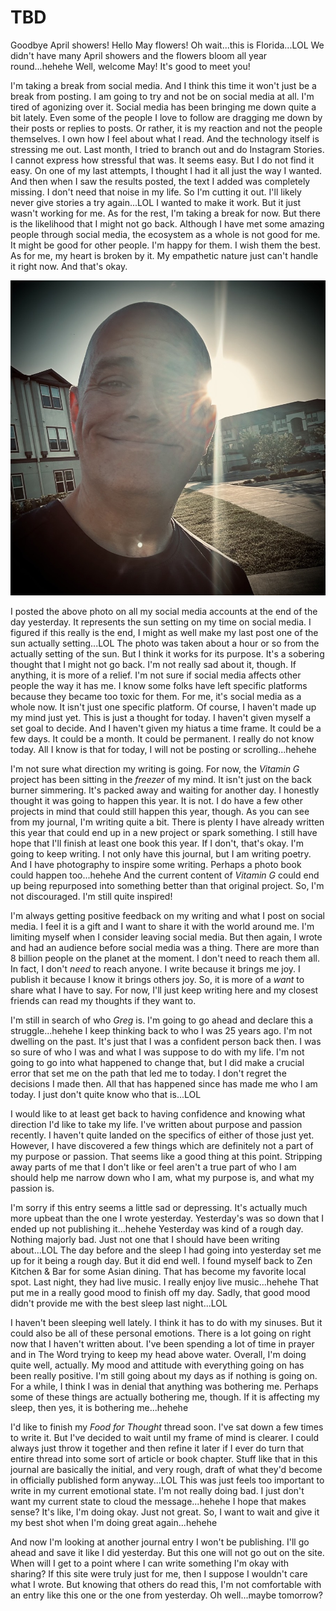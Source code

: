 # TBD

Goodbye April showers! Hello May flowers! Oh wait...this is Florida...LOL We didn't have many April showers and the flowers bloom all year round...hehehe Well, welcome May! It's good to meet you!

I'm taking a break from social media. And I think this time it won't just be a break from posting. I am going to try and not be on social media at all. I'm tired of agonizing over it. Social media has been bringing me down quite a bit lately. Even some of the people I love to follow are dragging me down by their posts or replies to posts. Or rather, it is my reaction and not the people themselves. I own how I feel about what I read. And the technology itself is stressing me out. Last month, I tried to branch out and do Instagram Stories. I cannot express how stressful that was. It seems easy. But I do not find it easy. On one of my last attempts, I thought I had it all just the way I wanted. And then when I saw the results posted, the text I added was completely missing. I don't need that noise in my life. So I'm cutting it out. I'll likely never give stories a try again...LOL I wanted to make it work. But it just wasn't working for me. As for the rest, I'm taking a break for now. But there is the likelihood that I might not go back. Although I have met some amazing people through social media, the ecosystem as a whole is not good for me. It might be good for other people. I'm happy for them. I wish them the best. As for me, my heart is broken by it. My empathetic nature just can't handle it right now. And that's okay.

![Selfie with the sun glaring behind the side of my head](./img/IMG_6278.jpeg)

I posted the above photo on all my social media accounts at the end of the day yesterday. It represents the sun setting on my time on social media. I figured if this really is the end, I might as well make my last post one of the sun actually setting...LOL The photo was taken about a hour or so from the actually setting of the sun. But I think it works for its purpose. It's a sobering thought that I might not go back. I'm not really sad about it, though. If anything, it is more of a relief. I'm not sure if social media affects other people the way it has me. I know some folks have left specific platforms because they became too toxic for them. For me, it's social media as a whole now. It isn't just one specific platform. Of course, I haven't made up my mind just yet. This is just a thought for today. I haven't given myself a set goal to decide. And I haven't given my hiatus a time frame. It could be a few days. It could be a month. It could be permanent. I really do not know today. All I know is that for today, I will not be posting or scrolling...hehehe

I'm not sure what direction my writing is going. For now, the *Vitamin G* project has been sitting in the *freezer* of my mind. It isn't just on the back burner simmering. It's packed away and waiting for another day. I honestly thought it was going to happen this year. It is not. I do have a few other projects in mind that could still happen this year, though. As you can see from my journal, I'm writing quite a bit. There is plenty I have already written this year that could end up in a new project or spark something. I still have hope that I'll finish at least one book this year. If I don't, that's okay. I'm going to keep writing. I not only have this journal, but I am writing poetry. And I have photography to inspire some writing. Perhaps a photo book could happen too...hehehe And the current content of *Vitamin G* could end up being repurposed into something better than that original project. So, I'm not discouraged. I'm still quite inspired!

I'm always getting positive feedback on my writing and what I post on social media. I feel it is a gift and I want to share it with the world around me. I'm limiting myself when I consider leaving social media. But then again, I wrote and had an audience before social media was a thing. There are more than 8 billion people on the planet at the moment. I don't need to reach them all. In fact, I don't *need* to reach anyone. I write because it brings me joy. I publish it because I know it brings others joy. So, it is more of a *want* to share what I have to say. For now, I'll just keep writing here and my closest friends can read my thoughts if they want to.

I'm still in search of who *Greg* is. I'm going to go ahead and declare this a struggle...hehehe I keep thinking back to who I was 25 years ago. I'm not dwelling on the past. It's just that I was a confident person back then. I was so sure of who I was and what I was suppose to do with my life. I'm not going to go into what happened to change that, but I did make a crucial error that set me on the path that led me to today. I don't regret the decisions I made then. All that has happened since has made me who I am today. I just don't quite know who that is...LOL

I would like to at least get back to having confidence and knowing what direction I'd like to take my life. I've written about purpose and passion recently. I haven't quite landed on the specifics of either of those just yet. However, I have discovered a few things which are definitely not a part of my purpose or passion. That seems like a good thing at this point. Stripping away parts of me that I don't like or feel aren't a true part of who I am should help me narrow down who I am, what my purpose is, and what my passion is.

I'm sorry if this entry seems a little sad or depressing. It's actually much more upbeat than the one I wrote yesterday. Yesterday's was so down that I ended up not publishing it...hehehe Yesterday was kind of a rough day. Nothing majorly bad. Just not one that I should have been writing about...LOL The day before and the sleep I had going into yesterday set me up for it being a rough day. But it did end well. I found myself back to Zen Kitchen & Bar for some Asian dining. That has become my favorite local spot. Last night, they had live music. I really enjoy live music...hehehe That put me in a really good mood to finish off my day. Sadly, that good mood didn't provide me with the best sleep last night...LOL

I haven't been sleeping well lately. I think it has to do with my sinuses. But it could also be all of these personal emotions. There is a lot going on right now that I haven't written about. I've been spending a lot of time in prayer and in The Word trying to keep my head above water. Overall, I'm doing quite well, actually. My mood and attitude with everything going on has been really positive. I'm still going about my days as if nothing is going on. For a while, I think I was in denial that anything was bothering me. Perhaps some of these things are actually bothering me, though. If it is affecting my sleep, then yes, it is bothering me...hehehe

I'd like to finish my *Food for Thought* thread soon. I've sat down a few times to write it. But I've decided to wait until my frame of mind is clearer. I could always just throw it together and then refine it later if I ever do turn that entire thread into some sort of article or book chapter. Stuff like that in this journal are basically the initial, and very rough, draft of what they'd become in officially published form anyway...LOL This was just feels too important to write in my current emotional state. I'm not really doing bad. I just don't want my current state to cloud the message...hehehe I hope that makes sense? It's like, I'm doing okay. Just not great. So, I want to wait and give it my best shot when I'm doing great again...hehehe

And now I'm looking at another journal entry I won't be publishing. I'll go ahead and save it like I did yesterday. But this one will not go out on the site. When will I get to a point where I can write something I'm okay with sharing? If this site were truly just for me, then I suppose I wouldn't care what I wrote. But knowing that others do read this, I'm not comfortable with an entry like this one or the one from yesterday. Oh well...maybe tomorrow?
